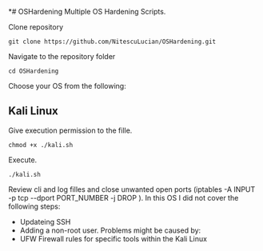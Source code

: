*# OSHardening
Multiple OS Hardening Scripts.

Clone repository
```
git clone https://github.com/NitescuLucian/OSHardening.git
```
Navigate to the repository folder
```
cd OSHardening
```
Choose your OS from the following:

## Kali Linux
Give execution permission to the fille.
```
chmod +x ./kali.sh
```
Execute.
```
./kali.sh
```
Review cli and log filles and close unwanted open ports (iptables -A INPUT -p tcp --dport PORT_NUMBER -j DROP ).
In this OS I did not cover the following steps:
* Updateing SSH
* Adding a non-root user.
Problems might be caused by:
* UFW Firewall rules for specific tools within the Kali Linux
